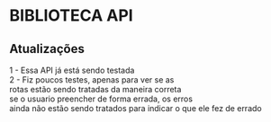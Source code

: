 <h1>BIBLIOTECA API</h1>

<h2> Atualizações </h2>
  1 - Essa API já está sendo testada <br>
  2 - Fiz poucos testes, apenas para ver se as <br>
  rotas estão sendo tratadas da maneira correta <br>
  se o usuario preencher de forma errada, os erros<br>
  ainda não estão sendo tratados para indicar o que ele fez de errado
